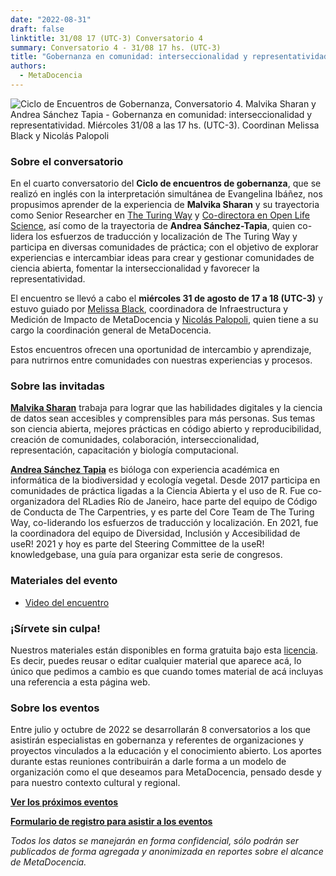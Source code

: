 ```yaml
---
date: "2022-08-31"
draft: false
linktitle: 31/08 17 (UTC-3) Conversatorio 4
summary: Conversatorio 4 - 31/08 17 hs. (UTC-3)
title: "Gobernanza en comunidad: interseccionalidad y representatividad - Malvika Sharan y Andrea Sánchez-Tapia"
authors:
  - MetaDocencia
---
```


![Ciclo de Encuentros de Gobernanza, Conversatorio 4. Malvika Sharan y Andrea Sánchez Tapia - Gobernanza en comunidad: interseccionalidad y representatividad. Miércoles 31/08 a las 17 hs. (UTC-3). Coordinan Melissa Black y Nicolás Palopoli](https://www.metadocencia.org/img/GobernanzaMD4.jpg)

### Sobre el conversatorio

En el cuarto conversatorio del **Ciclo de encuentros de gobernanza**, que se realizó en inglés con la interpretación simultánea de Evangelina Ibáñez, nos propusimos aprender de la experiencia de **Malvika Sharan** y su trayectoria como Senior Researcher en [The Turing Way](https://www.turing.ac.uk/research/research-projects/turing-way) y [Co-directora en Open Life Science](https://openlifesci.org/), así como de la trayectoria de **Andrea Sánchez-Tapia**, quien co-lidera los esfuerzos de traducción y localización de The Turing Way y participa en diversas comunidades de práctica; con el objetivo de explorar experiencias e intercambiar ideas para crear y gestionar comunidades de ciencia abierta, fomentar la interseccionalidad y favorecer la representatividad.  

El encuentro se llevó a cabo el **miércoles 31 de agosto de 17 a 18 (UTC-3)** y estuvo guiado por [Melissa Black](https://www.metadocencia.org/authors/melissa/), coordinadora de Infraestructura y Medición de Impacto de MetaDocencia y [Nicolás Palopoli](https://www.metadocencia.org/authors/npalopoli/), quien tiene a su cargo la coordinación general de MetaDocencia.

Estos encuentros ofrecen una oportunidad de intercambio y aprendizaje, para nutrirnos entre comunidades con nuestras experiencias y procesos.

### Sobre las invitadas

[**Malvika Sharan**](https://malvikasharan.github.io/) trabaja para lograr que las habilidades digitales y la ciencia de datos sean accesibles y comprensibles para más personas. Sus temas son ciencia abierta, mejores prácticas en código abierto y reproducibilidad, creación de comunidades, colaboración, interseccionalidad, representación, capacitación y biología computacional.

[**Andrea Sánchez Tapia**](https://andreasancheztapia.netlify.app/) es bióloga con experiencia académica en informática de la biodiversidad y ecología vegetal. Desde 2017 participa en comunidades de práctica ligadas a la Ciencia Abierta y el uso de R. Fue co-organizadora del RLadies Río de Janeiro, hace parte del equipo de Código de Conducta de The Carpentries, y es parte del Core Team de The Turing Way, co-liderando los esfuerzos de traducción y localización. En 2021, fue la coordinadora del equipo de Diversidad, Inclusión y Accesibilidad de useR! 2021 y hoy es parte del Steering Committee de la useR! knowledgebase, una guía para organizar esta serie de congresos.

### Materiales del evento

- [Video del encuentro](https://youtu.be/SZb0ejDw9dM)

### ¡Sírvete sin culpa!

Nuestros materiales están disponibles en forma gratuita bajo esta [licencia](https://creativecommons.org/licenses/by/4.0/deed.es). Es decir, puedes reusar o editar cualquier material que aparece acá, lo único que pedimos a cambio es que cuando tomes material de acá incluyas una referencia a esta página web.

### Sobre los eventos

Entre julio y octubre de 2022 se desarrollarán 8 conversatorios a los que asistirán especialistas en gobernanza y referentes de organizaciones y proyectos vinculados a la educación y el conocimiento abierto. Los aportes durante estas reuniones contribuirán a darle forma a un modelo de organización como el que deseamos para MetaDocencia, pensado desde y para nuestro contexto cultural y regional. 

**[Ver los próximos eventos](https://www.metadocencia.org/eventos/)**

**[Formulario de registro para asistir a los eventos](https://docs.google.com/forms/d/e/1FAIpQLSfUHrL4F10zWwOuRKW0I8y-_7YT1p8PslzIk7jLBuoR41Hs-Q/viewform)**

*Todos los datos se manejarán en forma confidencial, sólo podrán ser publicados de forma agregada y anonimizada en reportes sobre el alcance de MetaDocencia.*
